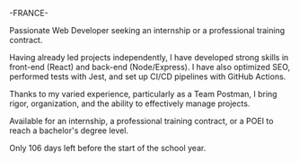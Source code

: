 -FRANCE- 

Passionate Web Developer seeking an internship or a professional training contract. 

Having already led projects independently, I have developed strong skills in front-end (React) and back-end (Node/Express). 
I have also optimized SEO, performed tests with Jest, and set up CI/CD pipelines with GitHub Actions. 

Thanks to my varied experience, particularly as a Team Postman, I bring rigor, organization, and the ability to effectively manage projects. 

Available for an internship, a professional training contract, or a POEI to reach a bachelor's degree level. 

Only 106 days left before the start of the school year.
